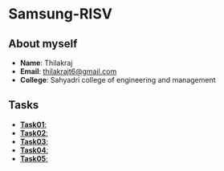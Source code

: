 # Samsung-RISV

## About myself
- **Name**: Thilakraj
- **Email**: thilakrajt6@gmail.com
- **College**: Sahyadri college of engineering and management

## Tasks
- [**Task01**:]([https://github.com/YourUsername/YourRepository/tree/main/Task01](https://github.com/Thilakraj116/Samsung-RISV/tree/be195647fe351385a62a2d33b9c76fa46201ffcf/task%20-%201))
- [**Task02**:](https://github.com/YourUsername/YourRepository/tree/main/Task02)
- [**Task03**:](https://github.com/YourUsername/YourRepository/tree/main/Task03)
- [**Task04**:](https://github.com/YourUsername/YourRepository/tree/main/Task04)
- [**Task05**:](https://github.com/YourUsername/YourRepository/tree/main/Task05)

